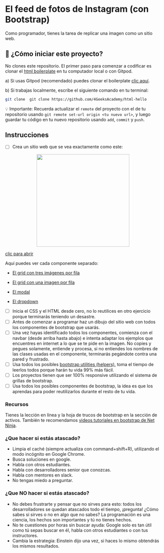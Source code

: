 <!-- hide -->
# El feed de fotos de Instagram (con Bootstrap)
<!-- endhide -->

Como programador, tienes la tarea de replicar una imagen como un sitio web.

## 🌱  ¿Cómo iniciar este proyecto?

No clones este repositorio. El primer paso para comenzar a codificar es clonar el [html boilerplate](https://github.com/4GeeksAcademy/html-hello) en tu computador local o con Gitpod.

a) Si usas Gitpod (recomendado) puedes clonar el boilerplate [clic aquí](https://gitpod.io/#https://github.com/4GeeksAcademy/html-hello).

b) Si trabajas localmente, escribe el siguiente comando en tu terminal: 

```sh
git clone  git clone https://github.com/4GeeksAcademy/html-hello
```
💡 Importante: Recuerda actualizar el `remote` del proyecto con el de tu repositorio usando `git remote set-url origin <tu nuevo url>`, y luego guardar tu código en tu nuevo repositorio usando `add`, `commit` y `push`.

## Instrucciones

- [ ] Crea un sitio web que se vea exactamente como este:

<p align="center">
<img height="300" src="https://github.com/breatheco-de/exercise-instagram-feed-bootstrap/blob/master/assets/preview.gif?raw=true?raw=true" />

[clic para abrir](https://github.com/breatheco-de/exercise-instagram-feed-bootstrap/blob/master/assets/preview.gif?raw=true?raw=true)

Aquí puedes ver cada componente separado:

+ [El grid con tres imágenes por fila](https://github.com/breatheco-de/exercise-instagram-feed-bootstrap/blob/master/assets/preview1.png?raw=true?raw=true)

+ [El grid con una imagen por fila](https://github.com/breatheco-de/exercise-instagram-feed-bootstrap/blob/master/assets/preview2.png?raw=true?raw=true)

+ [El modal](https://github.com/breatheco-de/exercise-instagram-feed-bootstrap/blob/master/assets/preview3.png?raw=true?raw=true)

+ [El dropdown](https://github.com/breatheco-de/exercise-instagram-feed-bootstrap/blob/master/assets/preview4.png?raw=true?raw=true)

</p>

- [ ] Inicia el CSS y el HTML desde cero, no lo reutilices en otro ejercicio porque terminarás teniendo un desastre.
- [ ] Antes de comenzar a programar haz un dibujo del sitio web con todos los componentes de bootstrap que usarás.
- [ ] Una vez hayas identificado todos los componentes, comienza con el navbar (desde arriba hasta abajo) e intenta adaptar los ejemplos que encuentres en internet a lo que se te pide en la imagen. No copies y pegues solamente, entiende y procesa, si no entiendes los nombres de las clases usadas en el componente, terminarás pegándote contra una pared y frustrado.
- [ ] Usa todos los posibles [bootstrap utilities (helpers)](https://getbootstrap.com/docs/5.1/layout/utilities/), toma el tiempo de leerlos todos porque harán tu vida 99% más fácil.
- [ ] Los proyectos tienen que ser 100% responsive utilizando el sistema de grillas de bootstrap.
- [ ] Usa todos los posibles componentes de bootstrap, la idea es que los aprendas para poder reutilizarlos durante el resto de tu vida.

### Recursos

Tienes la lección en línea y la hoja de trucos de bootstrap en la sección de activos. También te recomendamos [videos tutoriales en bootstrap de Net Ninja](https://www.youtube.com/watch?v=QAgrHLtG1Yk).

### ¿Que hacer si estás atascado?


- Limpia el caché (siempre actualiza con command+shift+R), utilizando el modo incógnito en Google Chrome. 
- Busca soluciones en google. 
- Habla con otros estudiantes. 
- Habla con desarrolladores senior que conozcas. 
- Habla con mentores en slack.
- No tengas miedo a preguntar. 

### ¿Que **NO** hacer si estás atascado?

- No debes frustrarte y pensar que no sirves para esto: todos los desarrolladores se quedan atascados todo el tiempo, ¡pregunta! ¿Cómo sabes si sirves o no en algo que no sabes? 
La programación es una ciencia, los hechos son importantes y tú no tienes hechos.
- No te cuestiones por horas sin buscar ayuda: Google solo es tan útil como tú sepas buscar en él, habla con otros estudiantes o con tus instructores.
- Cambia la estrategia: Einstein dijo una vez, si haces lo mismo obtendrás los mismos resultados.

